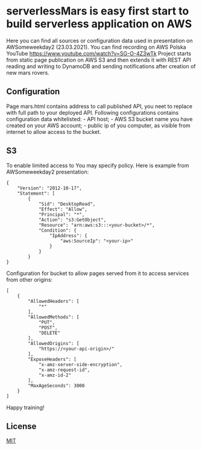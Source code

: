 # serverlessMars is easy first start to build serverless application on AWS
Here you can find all sources or configuration data used in presentation on AWSomeweekday2 (23.03.2021). You can find recording on AWS Polska YouTube https://www.youtube.com/watch?v=SG-O-4Z3wTk
Project starts from static page publication on AWS S3 and then extends it with REST API reading and writing to DynamoDB and sending notifications after creation of new mars rovers.

## Configuration
Page mars.html contains address to call published API, you neet to replace <your-api-address> with full path to your deployed API.
Following configurations contains configuration data whitelisted:
<your-api-origin> - API host;
<your-bucket> - AWS S3 bucket name you have created on your AWS account;
<your-ip> - public ip of you computer, as visible from internet to allow access to the bucket.

## S3 
To enable limited access to <your-bucket> You may specify policy. Here is example from AWSomeweekday2 presentation:

```
{
    "Version": "2012-10-17",
    "Statement": [
        {
            "Sid": "DesktopRead",
            "Effect": "Allow",
            "Principal": "*",
            "Action": "s3:GetObject",
            "Resource": "arn:aws:s3:::<your-bucket>/*",
            "Condition": {
                "IpAddress": {
                    "aws:SourceIp": "<your-ip>"
                }
            }
        }
}
```
Configuration for bucket to allow pages served from it to access services from other origins:
```
[
    {
        "AllowedHeaders": [
            "*"
        ],
        "AllowedMethods": [
            "PUT",
            "POST",
            "DELETE"
        ],
        "AllowedOrigins": [
            "https://<your-api-origin>/"
        ],
        "ExposeHeaders": [
            "x-amz-server-side-encryption",
            "x-amz-request-id",
            "x-amz-id-2"
        ],
        "MaxAgeSeconds": 3000
    }
]
```

Happy training!
 
## License
[MIT](https://github.com/emilia-smolko/serverlessMars/blob/main/LICENSE)
